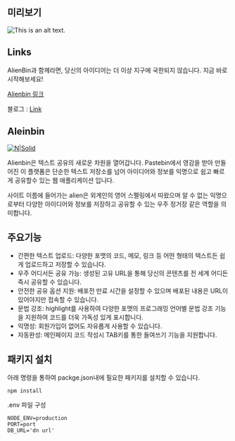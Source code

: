 ## 미리보기
![This is an alt text.](https://github.com/Blue-B/Alienbin_deploy/assets/55532956/2cdc89cd-1bc3-437a-9a1a-b07a73aa6bff)
## Links
AlienBin과 함께라면, 당신의 아이디어는 더 이상 지구에 국한되지 않습니다. 지금 바로 시작해보세요! 


[Alienbin 링크](https://alienbin.com)


블로그 : [Link](https://newstroyblog.tistory.com/519)


## Aleinbin
[![N|Solid](https://github.com/Blue-B/Alienbin/assets/55532956/37049d09-bb4b-4ea1-b9a0-638b73c7ac06)](https://alienbin.com)


Alienbin은 텍스트 공유의 새로운 차원을 열어갑니다. Pastebin에서 영감을 받아 만들어진 이 플랫폼은 단순한 텍스트 저장소를 넘어 아이디어와 정보를 익명으로 쉽고 빠르게 공유할수 있는 웹 애플리케이션 입니다. 

사이트 이름에 들어가는 alien은 외계인의 영어 스펠링에서 따왔으며 알 수 없는 익명으로부터 다양한 아이디어와 정보를 저장하고 공유할 수 있는 우주 정거장 같은 역할을 의미합니다.



## 주요기능
- 간편한 텍스트 업로드: 다양한 포맷의 코드, 메모, 링크 등 어떤 형태의 텍스트든 쉽게 업로드하고 저장할 수 있습니다.
- 우주 어디서든 공유 가능: 생성된 고유 URL을 통해 당신의 콘텐츠를 전 세계 어디든 즉시 공유할 수 있습니다.
- 안전한 공유 옵션 지원: 배포전 만료 시간을 설정할 수 있으며 배포된 내용은 URL이 있어야지만 접속할 수 있습니다.
- 문법 강조: highlight를 사용하여 다양한 포맷의 프로그래밍 언어별 문법 강조 기능을 지원하여 코드를 더욱 가독성 있게 표시합니다.
- 익명성: 회원가입이 없어도 자유롭게 사용할 수 있습니다.
- 자동완성: 메인페이지 코드 작성시 TAB키를 통한 들여쓰기 기능을 지원합니다.

## 패키지 설치
아래 명령을 통하여 packge.json내에 필요한 패키지를 설치할 수 있습니다.
```
npm install
```



.env 파일 구성
```
NODE_ENV=production
PORT=port
DB_URL='dn url'
```
